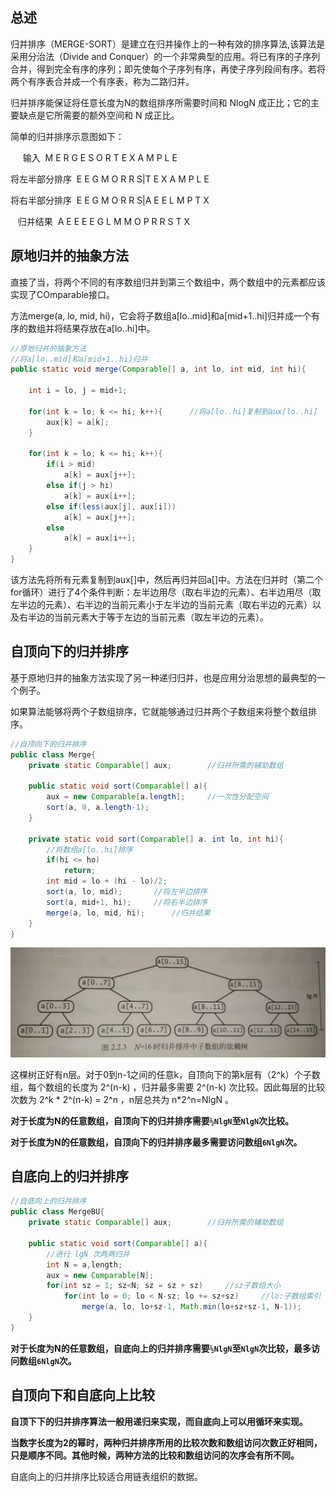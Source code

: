 ## 总述

归并排序（MERGE-SORT）是建立在归并操作上的一种有效的排序算法,该算法是采用分治法（Divide and Conquer）的一个非常典型的应用。将已有序的子序列合并，得到完全有序的序列；即先使每个子序列有序，再使子序列段间有序。若将两个有序表合并成一个有序表，称为二路归并。

归并排序能保证将任意长度为N的数组排序所需要时间和 NlogN 成正比；它的主要缺点是它所需要的额外空间和 N 成正比。

简单的归并排序示意图如下：

&nbsp;&nbsp;&nbsp;&nbsp;&nbsp;输入&nbsp;&nbsp;M E R G E S O R T E X A M P L E

将左半部分排序&nbsp;&nbsp;E E G M O R R S|T E X A M P L E

将右半部分排序&nbsp;&nbsp;E E G M O R R S|A E E L M P T X

&nbsp;&nbsp;&nbsp;归并结果&nbsp;&nbsp;A E E E E G L M M O P R R S T X

## 原地归并的抽象方法

直接了当，将两个不同的有序数组归并到第三个数组中，两个数组中的元素都应该实现了COmparable接口。

方法merge(a, lo, mid, hi)，它会将子数组a[lo..mid]和a[mid+1..hi]归并成一个有序的数组并将结果存放在a[lo..hi]中。

```java
//原地归并的抽象方法
//将a[lo..mid]和a[mid+1..hi]归并
public static void merge(Comparable[] a, int lo, int mid, int hi){

	int i = lo, j = mid+1;

	for(int k = lo; k <= hi; k++){		//将a[lo..hi]复制到aux[lo..hi]
		aux[k] = a[k];
	}

	for(int k = lo; k <= hi; k++){
		if(i > mid)
			a[k] = aux[j++];
		else if(j > hi)
			a[k] = aux[i++];
		else if(less(aux[j], aux[i]))
			a[k] = aux[j++];
		else
			a[k] = aux[i++];
	}
}
```

该方法先将所有元素复制到aux[]中，然后再归并回a[]中。方法在归并时（第二个for循环）进行了4个条件判断：左半边用尽（取右半边的元素）、右半边用尽（取左半边的元素）、右半边的当前元素小于左半边的当前元素（取右半边的元素）以及右半边的当前元素大于等于左边的当前元素（取左半边的元素）。

## 自顶向下的归并排序

基于原地归并的抽象方法实现了另一种递归归并，也是应用分治思想的最典型的一个例子。

如果算法能够将两个子数组排序，它就能够通过归并两个子数组来将整个数组排序。

```java
//自顶向下的归并排序
public class Merge{
	private static Comparable[] aux;		//归并所需的辅助数组

	public static void sort(Comparable[] a){
		aux = new Comparable[a.length];		//一次性分配空间
		sort(a, 0, a.length-1);
	}

	private static void sort(Comparable[] a. int lo, int hi){
		//将数组a[lo..hi]排序
		if(hi <= ho)
			return;
		int mid = lo + (hi - lo)/2;
		sort(a, lo, mid);		//将左半边排序
		sort(a, mid+1, hi);		//将右半边排序
		merge(a, lo, mid, hi);		//归并结果
	}
}
```

<img src="image/依赖树.jpg">

这棵树正好有n层。对于0到n-1之间的任意k，自顶向下的第k层有（2^k）个子数组，每个数组的长度为 2^(n-k) ，归并最多需要 2^(n-k) 次比较。因此每层的比较次数为 2^k * 2^(n-k) = 2^n ，n层总共为 n*2^n=NlgN 。

**对于长度为N的任意数组，自顶向下的归并排序需要``½NlgN``至``NlgN``次比较。**

**对于长度为N的任意数组，自顶向下的归并排序最多需要访问数组``6NlgN``次。**

## 自底向上的归并排序

```java
//自底向上的归并排序
public class MergeBU{
	private static Comparable[] aux;		//归并所需的辅助数组

	public static void sort(Comparable[] a){
		//进行 lgN 次两两归并
		int N = a,length;
		aux = new Comparable[N];
		for(int sz = 1; sz<N; sz = sz + sz)		//sz子数组大小
			for(int lo = 0; lo < N-sz; lo += sz+sz)		//lo:子数组索引
				merge(a, lo, lo+sz-1, Math.min(lo+sz+sz-1, N-1));
	}
}
```

**对于长度为N的任意数组，自底向上的归并排序需要``½NlgN``至``NlgN``次比较，最多访问数组``6NlgN``次。**

## 自顶向下和自底向上比较

**自顶下下的归并排序算法一般用递归来实现，而自底向上可以用循环来实现。**

**当数字长度为2的幂时，两种归并排序所用的比较次数和数组访问次数正好相同，只是顺序不同。其他时候，两种方法的比较和数组访问的次序会有所不同。**

自底向上的归并排序比较适合用链表组织的数据。